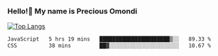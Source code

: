### Hello!👋 My name is Precious Omondi 

[![Top Langs](https://github-readme-stats.vercel.app/api/top-langs/?username=Presho99&langs_count=8&theme=dark)](https://github.com/Presho99/github-readme-stats)



<!--START_SECTION:waka-->

```txt
JavaScript   5 hrs 19 mins   ██████████████████████▒░░   89.33 %
CSS          38 mins         ██▓░░░░░░░░░░░░░░░░░░░░░░   10.67 %
```

<!--END_SECTION:waka-->

